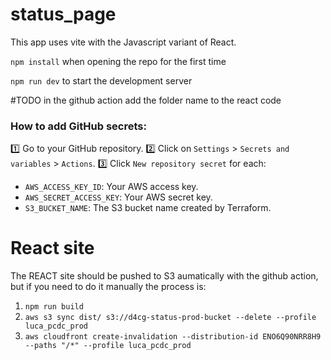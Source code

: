 # status_page
This app uses vite with the Javascript variant of React.

`npm install` when opening the repo for the first time

`npm run dev` to start the development server



#TODO in the github action add the folder name to the react code

### How to add GitHub secrets:
1️⃣ Go to your GitHub repository.
2️⃣ Click on `Settings` > `Secrets and variables` > `Actions`.
3️⃣ Click `New repository secret` for each:
- `AWS_ACCESS_KEY_ID`: Your AWS access key.
- `AWS_SECRET_ACCESS_KEY`: Your AWS secret key.
- `S3_BUCKET_NAME`: The S3 bucket name created by Terraform.


# React site
The REACT site should be pushed to S3 aumatically with the github action, but if you need to do it manually the process is:
1. `npm run build`
2. `aws s3 sync dist/ s3://d4cg-status-prod-bucket --delete --profile luca_pcdc_prod`
3. `aws cloudfront create-invalidation --distribution-id ENO6Q90NRR8H9 --paths "/*" --profile luca_pcdc_prod`

